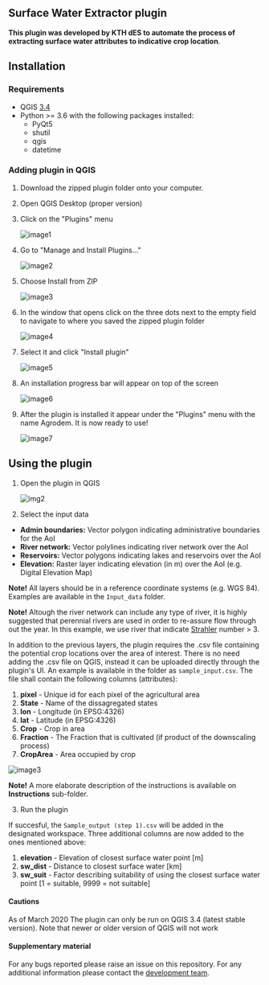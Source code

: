 ## Surface Water Extractor plugin

**This plugin was developed by KTH dES to automate the process of extracting surface water attributes to indicative crop location**.

## Installation 

### Requirements

- QGIS [3.4](https://qgis.org/en/site/forusers/download.html)
- Python >= 3.6 with the following packages installed:
	- PyQt5
	- shutil
	- qgis
	- datetime

### Adding plugin in QGIS

1.	Download the zipped plugin folder onto your computer.
2.	Open QGIS Desktop (proper version)
3.	Click on the "Plugins" menu

	![image1](assets/img/ins_img_1.jpg)

4.	Go to "Manage and Install Plugins..."

	![image2](assets/img/ins_img_2.jpg)

5.	Choose Install from ZIP
 	
	![image3](assets/img/ins_img_3.jpg)

6.	In the window that opens click on the three dots next to the empty field to navigate to where you saved the zipped plugin folder
	
	![image4](assets/img/ins_img_4.jpg)

7.	Select it and click "Install plugin"
 	
	![image5](assets/img/ins_img_5.jpg)

8.	An installation progress bar will appear on top of the screen
	
	![image6](assets/img/ins_img_6.jpg)

9.	After the plugin is installed it appear under the "Plugins" menu with the name Agrodem. It is now ready to use!
	
	![image7](assets/img/ins_img_7.jpg)

## Using the plugin

1.	Open the plugin in QGIS

	![img2](assets/img/run_img_2.jpg)

2.	Select the input data

* **Admin boundaries:** Vector polygon indicating administrative boundaries for the AoI
* **River network:** Vector polylines indicating river network over the AoI
* **Reservoirs:** Vector polygons indicating lakes and reservoirs over the AoI
* **Elevation:** Raster layer indicating elevation (in m) over the AoI (e.g. Digital Elevation Map)

**Note!** All layers should be in a reference coordinate systems (e.g. WGS 84). Examples are available in the ```Input_data``` folder. 

**Note!** Altough the river network can include any type of river, it is highly suggested that perennial rivers are used in order to re-assure flow through out the year. In this example, we use river that indicate [Strahler](https://www.mdpi.com/1996-1073/11/11/3100) number > 3.

In addition to the previous layers, the plugin requires the .csv file containing the potential crop locations over the area of interest. There is no need adding the .csv file on QGIS, instead it can be uploaded directly through the plugin's UI. An example is available in the folder as ```sample_input.csv```. The file shall contain the following columns (attributes):

1. **pixel** - Unique id for each pixel of the agricultural area
2. **State** - Name of the dissagregated states 
3. **lon** - Longitude (in EPSG:4326)
4. **lat** - Latitude (in EPSG:4326)
5. **Crop** - Crop in area
6. **Fraction** - The Fraction that is cultivated (if product of the downscaling process)
7. **CropArea** - Area occupied by crop 

![image3](assets/img/run_img_8.JPG)

**Note!** A more elaborate description of the instructions is available on **Instructions** sub-folder.

3.	Run the plugin

If succesful, the ```Sample_output (step 1).csv``` will be added in the designated workspace. Three additional columns are now added to the ones mentioned above:

1. **elevation** - Elevation of closest surface water point [m]
2. **sw_dist** - Distance to closest surface water [km]
3. **sw_suit** - Factor describing suitability of using the closest surface water point [1 = suitable, 9999 = not suitable] 

#### Cautions

As of March 2020 The plugin can only be run on QGIS 3.4 (latest stable version). Note that newer or older version of QGIS will not work

#### Supplementary material

For any bugs reported please raise an issue on this repository. For any additional information please contact the [development team](https://agrodem.readthedocs.io/en/latest/Contact.html).
